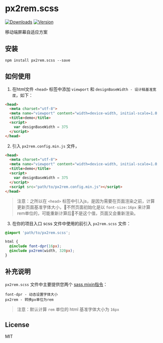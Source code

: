 # px2rem.scss

<a href="https://www.npmjs.com/package/px2rem.scss"><img src="https://img.shields.io/npm/dm/px2rem.scss.svg" alt="Downloads"></a>
<a href="https://www.npmjs.com/package/px2rem.scss"><img src="https://img.shields.io/npm/v/px2rem.scss.svg" alt="Version"></a>

移动端屏幕自适应方案

## 安装

```
npm install px2rem.scss --save
```

## 如何使用

1. 在html文件 `<head>` 标签中添加 `viewport` 和  `designBaseWidth - 设计稿基准宽度`，如下：

```html
<head>
  <meta charset="utf-8">
  <meta name="viewport" content="width=device-width, initial-scale=1.0, minimum-scale=1.0, maximum-scale=1.0, user-scalable=0">
  <title>demo</title>
  <script>
    var designBaseWidth = 375
  </script>
</head>
```

2. 引入 `px2rem.config.min.js` 文件，

```html
<head>
  <meta charset="utf-8">
  <meta name="viewport" content="width=device-width, initial-scale=1.0, minimum-scale=1.0, maximum-scale=1.0, user-scalable=0">
  <title>demo</title>
  <script>
    var designBaseWidth = 375
  </script>
  <script src="path/to/px2rem.config.min.js"></script>
</head>
```

> 注意：之所以在 `<head>` 标签中引入js，是因为需要在页面渲染之前，计算更新页面基准字体大小，不然页面初始化是以 `font-size:16px` 来计算rem单位的，可能重新计算后不是这个值，页面又会重新渲染。

3. 在你的项目入口 scss 文件中使用的前引入 `px2rem.scss` 文件：

```scss
@import 'path/to/px2rem.scss';

html {
  @include font-dpr(16px);
  @include px2rem(width, 320px);
}
```

## 补充说明

`px2rem.scss` 文件中主要提供您两个 [sass mixin指令](http://sass.bootcss.com/docs/sass-reference/#mixins)：

```
font-dpr - 动态设置字体大小
px2rem - 转换px单位为rem
```

> 注意：默认计算 `rem` 单位的 html 基准字体大小为 `16px`

## License

MIT
